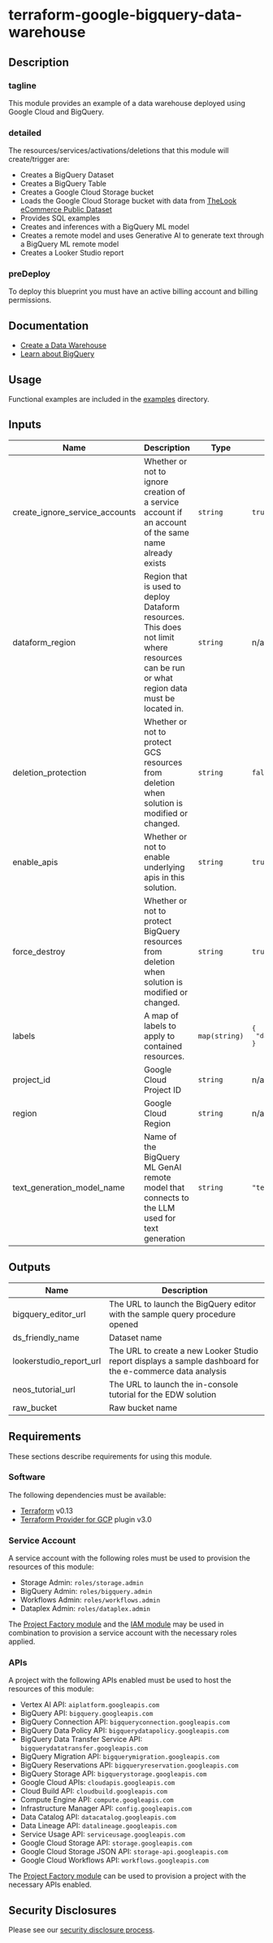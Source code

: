 # terraform-google-bigquery-data-warehouse

## Description
### tagline

This module provides an example of a data warehouse deployed using Google Cloud and BigQuery.

### detailed

The resources/services/activations/deletions that this module will create/trigger are:

- Creates a BigQuery Dataset
- Creates a BigQuery Table
- Creates a Google Cloud Storage bucket
- Loads the Google Cloud Storage bucket with data from [TheLook eCommerce Public Dataset](https://console.cloud.google.com/marketplace/product/bigquery-public-data/thelook-ecommerce)
- Provides SQL examples
- Creates and inferences with a BigQuery ML model
- Creates a remote model and uses Generative AI to generate text through a BigQuery ML remote model
- Creates a Looker Studio report

### preDeploy
To deploy this blueprint you must have an active billing account and billing permissions.

## Documentation
- [Create a Data Warehouse](https://cloud.google.com/architecture/big-data-analytics/data-warehouse)
- [Learn about BigQuery](https://cloud.google.com/bigquery/docs/introduction)

## Usage

Functional examples are included in the
[examples](../../examples/data_warehouse/README.md) directory.

<!-- BEGINNING OF PRE-COMMIT-TERRAFORM DOCS HOOK -->
## Inputs

| Name | Description | Type | Default | Required |
|------|-------------|------|---------|:--------:|
| create\_ignore\_service\_accounts | Whether or not to ignore creation of a service account if an account of the same name already exists | `string` | `true` | no |
| dataform\_region | Region that is used to deploy Dataform resources. This does not limit where resources can be run or what region data must be located in. | `string` | n/a | yes |
| deletion\_protection | Whether or not to protect GCS resources from deletion when solution is modified or changed. | `string` | `false` | no |
| enable\_apis | Whether or not to enable underlying apis in this solution. | `string` | `true` | no |
| force\_destroy | Whether or not to protect BigQuery resources from deletion when solution is modified or changed. | `string` | `true` | no |
| labels | A map of labels to apply to contained resources. | `map(string)` | <pre>{<br>  "data-warehouse": true<br>}</pre> | no |
| project\_id | Google Cloud Project ID | `string` | n/a | yes |
| region | Google Cloud Region | `string` | n/a | yes |
| text\_generation\_model\_name | Name of the BigQuery ML GenAI remote model that connects to the LLM used for text generation | `string` | `"text_generate_model"` | no |

## Outputs

| Name | Description |
|------|-------------|
| bigquery\_editor\_url | The URL to launch the BigQuery editor with the sample query procedure opened |
| ds\_friendly\_name | Dataset name |
| lookerstudio\_report\_url | The URL to create a new Looker Studio report displays a sample dashboard for the e-commerce data analysis |
| neos\_tutorial\_url | The URL to launch the in-console tutorial for the EDW solution |
| raw\_bucket | Raw bucket name |

<!-- END OF PRE-COMMIT-TERRAFORM DOCS HOOK -->

## Requirements

These sections describe requirements for using this module.

### Software

The following dependencies must be available:

- [Terraform](https://github.com/hashicorp/terraform) v0.13
- [Terraform Provider for GCP](https://github.com/hashicorp/terraform-provider-google) plugin v3.0

### Service Account

A service account with the following roles must be used to provision
the resources of this module:

- Storage Admin: `roles/storage.admin`
- BigQuery Admin: `roles/bigquery.admin`
- Workflows Admin: `roles/workflows.admin`
- Dataplex Admin: `roles/dataplex.admin`

The [Project Factory module](./.terraform/modules/project-services/README.md) and the
[IAM module](https://github.com/terraform-google-modules/terraform-google-iam) may be used in combination to provision a
service account with the necessary roles applied.

### APIs

A project with the following APIs enabled must be used to host the
resources of this module:

- Vertex AI API: `aiplatform.googleapis.com`
- BigQuery API: `bigquery.googleapis.com`
- BigQuery Connection API: `bigqueryconnection.googleapis.com`
- BigQuery Data Policy API: `bigquerydatapolicy.googleapis.com`
- BigQuery Data Transfer Service API: `bigquerydatatransfer.googleapis.com`
- BigQuery Migration API: `bigquerymigration.googleapis.com`
- BigQuery Reservations API: `bigqueryreservation.googleapis.com`
- BigQuery Storage API: `bigquerystorage.googleapis.com`
- Google Cloud APIs: `cloudapis.googleapis.com`
- Cloud Build API: `cloudbuild.googleapis.com`
- Compute Engine API: `compute.googleapis.com`
- Infrastructure Manager API: `config.googleapis.com`
- Data Catalog API: `datacatalog.googleapis.com`
- Data Lineage API: `datalineage.googleapis.com`
- Service Usage API: `serviceusage.googleapis.com`
- Google Cloud Storage API: `storage.googleapis.com`
- Google Cloud Storage JSON API: `storage-api.googleapis.com`
- Google Cloud Workflows API: `workflows.googleapis.com`

The [Project Factory module](./.terraform/modules/project-services/README.md) can be used to
provision a project with the necessary APIs enabled.


## Security Disclosures

Please see our [security disclosure process](../../SECURITY.md).
